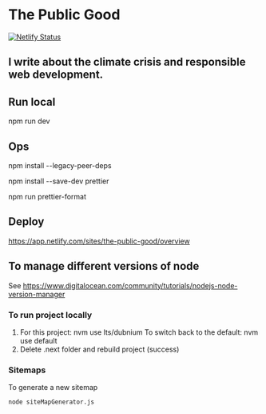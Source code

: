# The Public Good
[![Netlify Status](https://api.netlify.com/api/v1/badges/95741ee3-ab8b-47f4-a4ca-b039765160f1/deploy-status)](https://app.netlify.com/sites/snapdragon-retrieval/deploys)

## I write about the climate crisis and responsible web development.

## Run local

npm run dev

## Ops

npm install --legacy-peer-deps     

npm install --save-dev prettier    

npm run prettier-format

## Deploy

https://app.netlify.com/sites/the-public-good/overview

## To manage different versions of node

See https://www.digitalocean.com/community/tutorials/nodejs-node-version-manager

### To run project locally

1. For this project: nvm use lts/dubnium
To switch back to the default: nvm use default
2. Delete .next folder and rebuild project (success)

### Sitemaps
To generate a new sitemap
```
node siteMapGenerator.js
```
